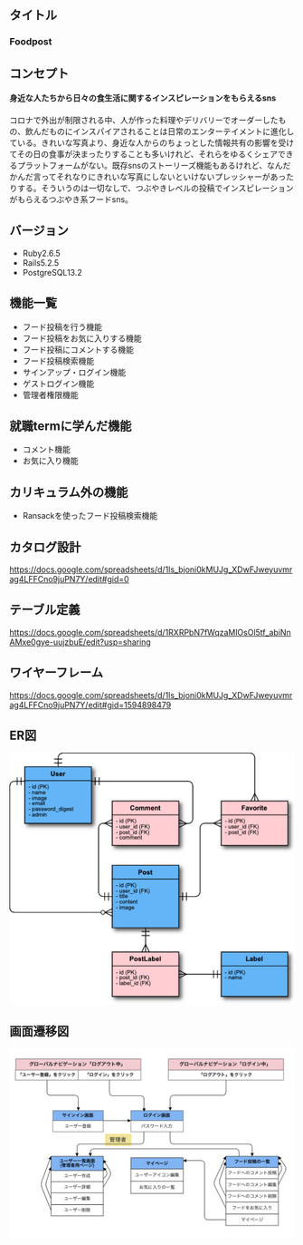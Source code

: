 ## タイトル  
### Foodpost

## コンセプト  
#### 身近な人たちから日々の食生活に関するインスピレーションをもらえるsns

コロナで外出が制限される中、人が作った料理やデリバリーでオーダーしたもの、飲んだものにインスパイアされることは日常のエンターテイメントに進化している。きれいな写真より、身近な人からのちょっとした情報共有の影響を受けてその日の食事が決まったりすることも多いけれど、それらをゆるくシェアできるプラットフォームがない。既存snsのストーリーズ機能もあるけれど、なんだかんだ言ってそれなりにきれいな写真にしないといけないプレッシャーがあったりする。そういうのは一切なしで、つぶやきレベルの投稿でインスピレーションがもらえるつぶやき系フードsns。

## バージョン
* Ruby2.6.5
* Rails5.2.5
* PostgreSQL13.2

## 機能一覧
* フード投稿を行う機能
* フード投稿をお気に入りする機能
* フード投稿にコメントする機能
* フード投稿検索機能
* サインアップ・ログイン機能
* ゲストログイン機能
* 管理者権限機能

## 就職termに学んだ機能
* コメント機能
* お気に入り機能

## カリキュラム外の機能
* Ransackを使ったフード投稿検索機能

## カタログ設計  
https://docs.google.com/spreadsheets/d/1ls_bjoni0kMUJg_XDwFJweyuvmrag4LFFCno9juPN7Y/edit#gid=0

## テーブル定義
https://docs.google.com/spreadsheets/d/1RXRPbN7fWqzaMlOsOl5tf_abiNnAMxe0gye-uujzbuE/edit?usp=sharing

## ワイヤーフレーム
https://docs.google.com/spreadsheets/d/1ls_bjoni0kMUJg_XDwFJweyuvmrag4LFFCno9juPN7Y/edit#gid=1594898479

## ER図
<img src="./public/images/er.png" alt="ER図" width='650px'>  

## 画面遷移図
<img src="./public/images/transition.png" alt="画面遷移図" width='650px'>  
